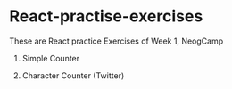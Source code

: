 # React-practise-exercises
 These are React practice Exercises of Week 1, NeogCamp
 
 1. Simple Counter
 
 1. Character Counter (Twitter)

